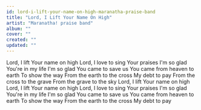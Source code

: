 ```yaml
---
id: lord-i-lift-your-name-on-high-maranatha-praise-band
title: "Lord, I Lift Your Name On High"
artist: "Maranatha! praise band"
album: ""
cover: ""
created: ""
updated: ""
---
```


Lord, I lift Your name on high
Lord, I love to sing Your praises
I'm so glad You're in my life
I'm so glad You came to save us
You came from heaven to earth
To show the way
From the earth to the cross
My debt to pay
From the cross to the grave
From the grave to the sky
Lord, I lift Your name on high
Lord, I lift Your name on high
Lord, I love to sing Your praises
I'm so glad You're in my life
I'm so glad You came to save us
You came from heaven to earth
To show the way
From the earth to the cross
My debt to pay